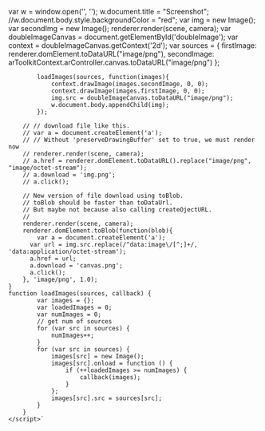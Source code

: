  var w = window.open('', '');
	    w.document.title = "Screenshot";
	    //w.document.body.style.backgroundColor = "red";
	    var img = new Image();
	    var secondImg = new Image();
			renderer.render(scene, camera);
			var doubleImageCanvas = document.getElementById('doubleImage');
			var context = doubleImageCanvas.getContext('2d');
			var sources = {
				firstImage: renderer.domElement.toDataURL("image/png"),
				secondImage: arToolkitContext.arController.canvas.toDataURL("image/png")
			};

			loadImages(sources, function(images){
				context.drawImage(images.secondImage, 0, 0);
				context.drawImage(images.firstImage, 0, 0);
				img.src = doubleImageCanvas.toDataURL("image/png");
				w.document.body.appendChild(img);
			});

	    // // download file like this.
	    // var a = document.createElement('a');
	    // // Without 'preserveDrawingBuffer' set to true, we must render now
	    // renderer.render(scene, camera);
	    // a.href = renderer.domElement.toDataURL().replace("image/png", "image/octet-stream");
	    // a.download = 'img.png';
	    // a.click();
	    
	    // New version of file download using toBlob.
	    // toBlob should be faster than toDataUrl.
	    // But maybe not because also calling createOjectURL.
	    //
	    renderer.render(scene, camera);
	    renderer.domElement.toBlob(function(blob){
	    	var a = document.createElement('a');
	      var url = img.src.replace(/^data:image\/[^;]+/, 'data:application/octet-stream');
	      a.href = url;
	      a.download = 'canvas.png';
	      a.click();
	    }, 'image/png', 1.0);
	}
	function loadImages(sources, callback) {
			var images = {};
			var loadedImages = 0;
			var numImages = 0;
			// get num of sources
			for (var src in sources) {
				numImages++;
			}
			for (var src in sources) {
				images[src] = new Image();
				images[src].onload = function () {
					if (++loadedImages >= numImages) {
						callback(images);
					}
				};
				images[src].src = sources[src];
			}
		}
	</script>`
